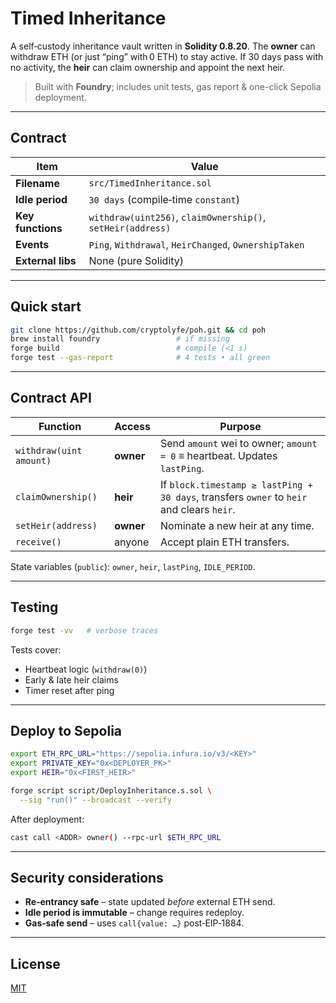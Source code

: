 # Timed Inheritance

A self‑custody inheritance vault written in **Solidity 0.8.20**. The **owner** can withdraw ETH (or just “ping” with 0 ETH) to stay active. If 30 days pass with no activity, the **heir** can claim ownership and appoint the next heir.

> Built with **Foundry**; includes unit tests, gas report & one-click Sepolia deployment.

---

## Contract

| Item              | Value                                                       |
| ----------------- | ----------------------------------------------------------- |
| **Filename**      | `src/TimedInheritance.sol`                                  |
| **Idle period**   | `30 days` (compile‑time `constant`)                         |
| **Key functions** | `withdraw(uint256)`, `claimOwnership()`, `setHeir(address)` |
| **Events**        | `Ping`, `Withdrawal`, `HeirChanged`, `OwnershipTaken`       |
| **External libs** | None (pure Solidity)                                        |


---

## Quick start

```bash
git clone https://github.com/cryptolyfe/poh.git && cd poh
brew install foundry                 # if missing
forge build                          # compile (<1 s)
forge test --gas-report              # 4 tests • all green
```

---

## Contract API

| Function                | Access    | Purpose                                                                                   |
| ----------------------- | --------- | ----------------------------------------------------------------------------------------- |
| `withdraw(uint amount)` | **owner** | Send `amount` wei to owner; `amount = 0` ≡ heartbeat. Updates `lastPing`.                 |
| `claimOwnership()`      | **heir**  | If `block.timestamp ≥ lastPing + 30 days`, transfers `owner` to `heir` and clears `heir`. |
| `setHeir(address)`      | **owner** | Nominate a new heir at any time.                                                          |
| `receive()`             | anyone    | Accept plain ETH transfers.                                                               |

State variables (`public`): `owner`, `heir`, `lastPing`, `IDLE_PERIOD`.

---

## Testing

```bash
forge test -vv   # verbose traces
```

Tests cover:

* Heartbeat logic (`withdraw(0)`)
* Early & late heir claims
* Timer reset after ping

---

## Deploy to Sepolia

```bash
export ETH_RPC_URL="https://sepolia.infura.io/v3/<KEY>"
export PRIVATE_KEY="0x<DEPLOYER_PK>"
export HEIR="0x<FIRST_HEIR>"

forge script script/DeployInheritance.s.sol \
  --sig "run()" --broadcast --verify
```

After deployment:

```bash
cast call <ADDR> owner() --rpc-url $ETH_RPC_URL
```

---

## Security considerations

* **Re‑entrancy safe** – state updated *before* external ETH send.
* **Idle period is immutable** – change requires redeploy.
* **Gas‑safe send** – uses `call{value: …}` post‑EIP‑1884.

---

## License

[MIT](LICENSE)
